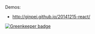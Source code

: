 Demos:

* http://ginpei.github.io/20141215-react/


[![Greenkeeper badge](https://badges.greenkeeper.io/ginpei/20141215-react.svg)](https://greenkeeper.io/)
